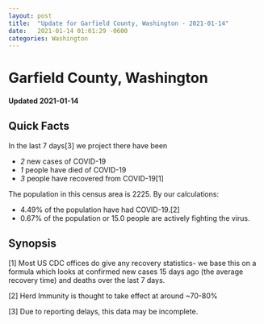 ```yaml
---
layout: post
title:  "Update for Garfield County, Washington - 2021-01-14"
date:   2021-01-14 01:01:29 -0600
categories: Washington
---
```


# Garfield County, Washington
#### Updated 2021-01-14

## Quick Facts

In the last 7 days[3] we project there have been
- *2* new cases of COVID-19
- *1* people have died of COVID-19
- *3* people have recovered from COVID-19[1]

The population in this census area is 2225. By our calculations:
- 4.49% of the population have had COVID-19.[2]
- 0.67% of the population or 15.0 people are actively fighting the virus.

## Synopsis




[1] Most US CDC offices do give any recovery statistics- we base this on a formula which looks at confirmed new cases
15 days ago (the average recovery time) and deaths over the last 7 days.

[2] Herd Immunity is thought to take effect at around ~70-80%

[3] Due to reporting delays, this data may be incomplete.
 
    